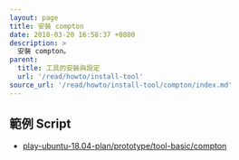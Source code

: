 ```yaml
---
layout: page
title: 安裝 compton
date: 2018-03-20 16:58:37 +0800
description: >
  安裝 compton。
parent:
  title: 工具的安裝與設定
  url: '/read/howto/install-tool'
source_url: '/read/howto/install-tool/compton/index.md'
---
```



## 範例 Script

* [play-ubuntu-18.04-plan/prototype/tool-basic/compton](https://github.com/samwhelp/play-ubuntu-18.04-plan/tree/master/prototype/tool-basic/compton)
